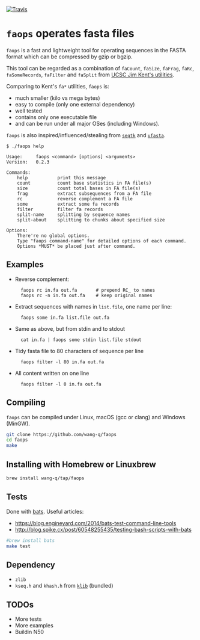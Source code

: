 [![Travis](https://img.shields.io/travis/wang-q/faops.svg)](https://travis-ci.org/wang-q/faops)

# `faops` operates fasta files

`faops` is a fast and lightweight tool for operating sequences in the
FASTA format which can be compressed by gzip or bgzip.

This tool can be regarded as a combination of `faCount`, `faSize`,
`faFrag`, `faRc`, `faSomeRecords`, `faFilter` and `faSplit` from
[UCSC Jim Kent's utilities](http://hgdownload.cse.ucsc.edu/admin/exe/).

Comparing to Kent's `fa*` utilities, `faops` is:

* much smaller (kilo vs mega bytes)
* easy to compile (only one external dependency)
* well tested
* contains only one executable file
* and can be run under all major OSes (including Windows).

`faops` is also inspired/influenced/stealing from
[`seqtk`](https://github.com/lh3/seqtk) and
[`ufasta`](http://www.genome.umd.edu/masurca.html).

```
$ ./faops help

Usage:     faops <command> [options] <arguments>
Version:   0.2.3

Commands:
    help           print this message
    count          count base statistics in FA file(s)
    size           count total bases in FA file(s)
    frag           extract subsequences from a FA file
    rc             reverse complement a FA file
    some           extract some fa records
    filter         filter fa records
    split-name     splitting by sequence names
    split-about    splitting to chunks about specified size

Options:
    There're no global options.
    Type "faops command-name" for detailed options of each command.
    Options *MUST* be placed just after command.
```

## Examples

* Reverse complement:

        faops rc in.fa out.fa       # prepend RC_ to names
        faops rc -n in.fa out.fa    # keep original names
    
* Extract sequences with names in `list.file`, one name per line:

        faops some in.fa list.file out.fa
    
* Same as above, but from stdin and to stdout

        cat in.fa | faops some stdin list.file stdout

* Tidy fasta file to 80 characters of sequence per line

        faops filter -l 80 in.fa out.fa

* All content written on one line

        faops filter -l 0 in.fa out.fa

## Compiling

`faops` can be compiled under Linux, macOS (gcc or clang) and Windows
(MinGW).

```bash
git clone https://github.com/wang-q/faops
cd faops
make
```

## Installing with Homebrew or Linuxbrew

```bash
brew install wang-q/tap/faops
```

## Tests

Done with [bats](https://github.com/sstephenson/bats). Useful articles:

* https://blog.engineyard.com/2014/bats-test-command-line-tools
* http://blog.spike.cx/post/60548255435/testing-bash-scripts-with-bats

```bash
#brew install bats
make test
```

## Dependency

* `zlib`
* `kseq.h` and `khash.h` from
  [`klib`](https://github.com/attractivechaos/klib) (bundled)

## TODOs

* More tests
* More examples
* Buildin N50
